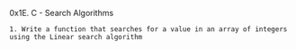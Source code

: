 0x1E. C - Search Algorithms

	1. Write a function that searches for a value in an array of integers using the Linear search algorithm
